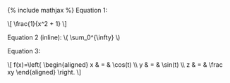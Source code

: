 {% include mathjax %}
Equation 1:

\\[ \frac{1}{x^2 + 1} \\]

Equation 2 (inline):
\\( \sum_0^{\infty} \\)

Equation 3:

\\[ f(x)=\left\{
\begin{aligned}
x & = & \cos(t) \\\\
y & = & \sin(t) \\\\
z & = & \frac xy
\end{aligned}
\right.
\\]
